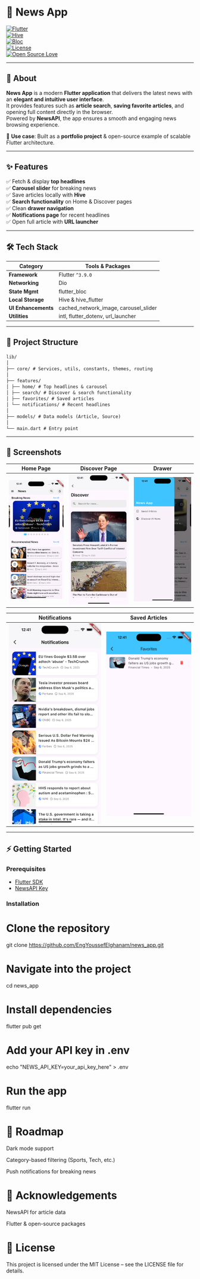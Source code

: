 # 📰 News App  

[![Flutter](https://img.shields.io/badge/Flutter-3.9-blue?logo=flutter&logoColor=white)](https://flutter.dev/)  
[![Hive](https://img.shields.io/badge/Database-Hive-yellow?logo=hive&logoColor=white)](https://docs.hivedb.dev/)  
[![Bloc](https://img.shields.io/badge/State%20Management-Bloc-purple)](https://bloclibrary.dev/#/)  
[![License](https://img.shields.io/badge/License-MIT-green.svg)](LICENSE)  
[![Open Source Love](https://badges.frapsoft.com/os/v2/open-source.svg?v=103)](https://opensource.org/)  

---

## 📖 About  

**News App** is a modern **Flutter application** that delivers the latest news with an **elegant and intuitive user interface**.  
It provides features such as **article search**, **saving favorite articles**, and opening full content directly in the browser.  
Powered by **NewsAPI**, the app ensures a smooth and engaging news browsing experience.  

🔗 **Use case**: Built as a **portfolio project** & open-source example of scalable Flutter architecture.  

---

## ✨ Features  

✅ Fetch & display **top headlines**  
✅ **Carousel slider** for breaking news  
✅ Save articles locally with **Hive**  
✅ **Search functionality** on Home & Discover pages  
✅ Clean **drawer navigation**  
✅ **Notifications page** for recent headlines  
✅ Open full article with **URL launcher**  

---

## 🛠️ Tech Stack  

| Category          | Tools & Packages |
|-------------------|------------------|
| **Framework**     | Flutter `^3.9.0` |
| **Networking**    | Dio |
| **State Mgmt**    | flutter_bloc |
| **Local Storage** | Hive & hive_flutter |
| **UI Enhancements** | cached_network_image, carousel_slider |
| **Utilities**     | intl, flutter_dotenv, url_launcher |

---

## 📂 Project Structure  
```
lib/
│
├── core/ # Services, utils, constants, themes, routing
│
├── features/
│ ├── home/ # Top headlines & carousel
│ ├── search/ # Discover & search functionality
│ ├── favorites/ # Saved articles
│ └── notifications/ # Recent headlines
│
├── models/ # Data models (Article, Source)
│
└── main.dart # Entry point

```
---

## 📸 Screenshots  


| Home Page | Discover Page | Drawer |
|-----------|---------------|--------|
| ![Home](assets/images/home.png) | ![Discover](assets/images/discover.png) | ![Drawer](assets/images/Drawer.png) |

| Notifications | Saved Articles |
|---------------|----------------|
| ![Notification](assets/images/notifications.png) | ![Saved](assets/images/favorites.png) |

---

## ⚡ Getting Started  

### Prerequisites  
- [Flutter SDK](https://docs.flutter.dev/get-started/install)  
- [NewsAPI Key](https://newsapi.org/)  

### Installation  

# Clone the repository
git clone https://github.com/EngYoussefElghanam/news_app.git

# Navigate into the project
cd news_app

# Install dependencies
flutter pub get

# Add your API key in .env
echo "NEWS_API_KEY=your_api_key_here" > .env

# Run the app
flutter run
# 🚀 Roadmap
 Dark mode support

 Category-based filtering (Sports, Tech, etc.)

 Push notifications for breaking news

# 🙌 Acknowledgements
NewsAPI for article data

Flutter & open-source packages

# 📜 License
This project is licensed under the MIT License – see the LICENSE file for details.

